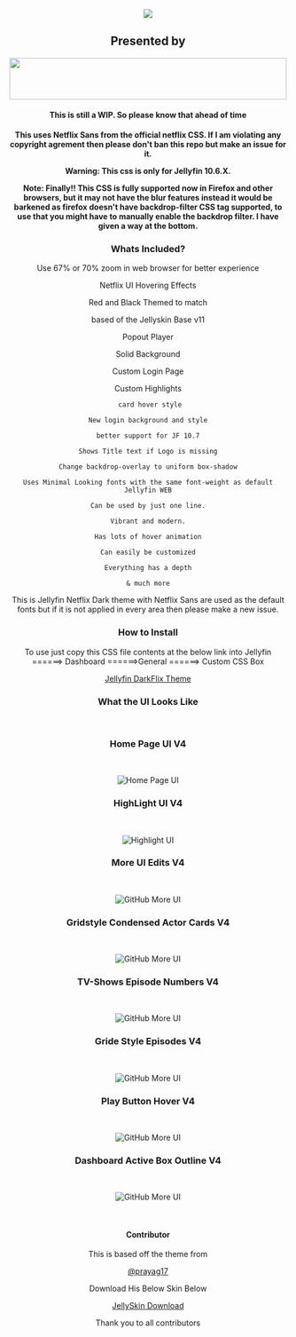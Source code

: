 <div align="center"> 
<img src="https://github.com/DevilsDesigns/Jellyfin-DarkFlix-Theme/blob/main/Logos/Darkflix-with-tagline.png?raw=true">

<h2>Presented by</h2>


<img src="https://github.com/DevilsDesigns/Jellyfin-DarkFlix-Theme/blob/main/Logos/DevilsDesigns-Logo-Github.png?raw=true" height="75" width="500">


<div align="center">
<h4>
 
 **This is still a WIP. So please know that ahead of time**
 
 </h4>
 
 
  **This uses Netflix Sans from the official netflix CSS. If I am violating any copyright agrement then please don't ban this repo but make an issue for it.**
  
  
  **Warning: This css is only for Jellyfin 10.6.X.**
  
  
  **Note: Finally!! This CSS is fully supported now in Firefox and other browsers, but it may not have the blur features instead it would be barkened as firefox doesn't have backdrop-filter CSS tag supported, to use that you might have to manually enable the backdrop filter. I have given a way at the bottom.**
</div>


<div align="center">
<h3>Whats Included?</h3>
 
 
 Use 67% or 70% zoom in web browser for better experience <br>
 
 
 Netflix UI Hovering Effects<br>
 
 
 Red and Black Themed to match<br>
 
 
 based of the Jellyskin Base v11<br>
 
 
 Popout Player<br>
 
 
 Solid Background<br>
 
 
 Custom Login Page
 
 
 Custom Highlights
 
     card hover style

    New login background and style

    better support for JF 10.7

    Shows Title text if Logo is missing

    Change backdrop-overlay to uniform box-shadow

    Uses Minimal Looking fonts with the same font-weight as default Jellyfin WEB

    Can be used by just one line.

    Vibrant and modern.

    Has lots of hover animation

    Can easily be customized

    Everything has a depth
 
    & much more
 
 </div>
  
<div align="center">


This is Jellyfin Netflix Dark theme with Netflix Sans are used as the default fonts but if it is not applied in every area then please make a new issue.


</div>

<div align="center">
<h3>How to Install</h3><div align="center">


To use just copy this CSS file contents at the below link into Jellyfin ======> Dashboard ======>General ======> Custom CSS Box 


[Jellyfin DarkFlix Theme](https://github.com/DevilsDesigns/Jellyfin-DarkFlix-Theme/blob/main/default.css "Custom CSS")
</div>


<div align="center">
<h3 align="ceter" class="animations">What the UI Looks Like</h3><br>
 
 
 <h3>Home Page UI V4</h3><br>

 ![Home Page UI](https://github.com/DevilsDesigns/Jellyfin-DarkFlix-Theme/blob/20949d868de9bdb7b58ab218018c92d72d5e1584/UI-Proof/v3%20Demo/Home-Highlight.gif)

 
 <h3>HighLight UI V4</h3><br>
 
 ![Highlight UI](https://github.com/DevilsDesigns/Jellyfin-DarkFlix-Theme/blob/20949d868de9bdb7b58ab218018c92d72d5e1584/UI-Proof/v3%20Demo/Highlight%20and%20More%20UI.gif)

 
 <h3> More UI Edits V4</h3><br>  
 
 ![GitHub More UI](https://github.com/DevilsDesigns/Jellyfin-DarkFlix-Theme/blob/20949d868de9bdb7b58ab218018c92d72d5e1584/UI-Proof/v3%20Demo/UI%20Colors.gif)
 
 <h3> Gridstyle Condensed Actor Cards V4</h3><br>  
 
 ![GitHub More UI](https://github.com/DevilsDesigns/Jellyfin-DarkFlix-Theme/blob/37bdc569a1dccce68ba548d2c102cc8e5e19cd76/UI-Proof/v4%20Demo/Screenshot%202021-08-02%20002608.png)
 
 <h3>TV-Shows Episode Numbers V4</h3><br>  
 
 ![GitHub More UI](https://github.com/DevilsDesigns/Jellyfin-DarkFlix-Theme/blob/latest/UI-Proof/v4%20Demo/Screenshot%202021-08-02%20002521.png)
 
 
<h3> Gride Style Episodes V4</h3><br>  
 
 ![GitHub More UI](https://github.com/DevilsDesigns/Jellyfin-DarkFlix-Theme/blob/37bdc569a1dccce68ba548d2c102cc8e5e19cd76/UI-Proof/v4%20Demo/Screenshot%202021-08-02%20002458.png)

<h3> Play Button Hover V4</h3><br>  
 
![GitHub More UI](https://github.com/DevilsDesigns/Jellyfin-DarkFlix-Theme/blob/latest/UI-Proof/v4%20Demo/Screenshot%202021-08-02%20002420.png)

 
<h3> Dashboard Active Box Outline V4</h3><br>  
 
![GitHub More UI](https://github.com/DevilsDesigns/Jellyfin-DarkFlix-Theme/blob/37bdc569a1dccce68ba548d2c102cc8e5e19cd76/UI-Proof/v4%20Demo/Screenshot%202021-08-02%20002648.png)
 
 
 
<br>  
<div align="center">
<h4>Contributor</h4>    
  This is based off the theme from <br>
 
 [@prayag17](https://github.com/prayag17)    
 
 Download His Below Skin Below <br> 
 
 [JellySkin Download](https://github.com/prayag17/JellySkin/blob/master/default.css)  
 
Thank you to all contributors  
</div>
